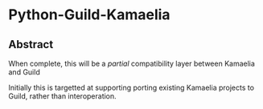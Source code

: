 Python-Guild-Kamaelia
=====================

## Abstract ##

When complete, this will be a *partial* compatibility layer between Kamaelia
and Guild

Initially this is targetted at supporting porting existing Kamaelia projects
to Guild, rather than interoperation.


